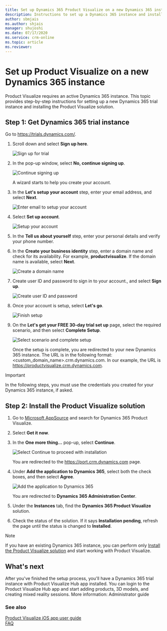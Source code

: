 ```yaml
---
title: Set up Dynamics 365 Product Visualize on a new Dynamics 365 instance
description: Instructions to set up a Dynamics 365 instance and install Product Visualize solution
author: sbmjais
ms.author: shjais
manager: shujoshi
ms.date: 07/17/2020
ms.service: crm-online
ms.topic: article
ms.reviewer:
---
```


# Set up Product Visualize on a new Dynamics 365 instance

Product Visualize requires an active Dynamics 365 instance. This topic provides step-by-step instructions for setting up a new Dynamics 365 trial instance and installing the Product Visualize solution.

## Step 1: Get Dynamics 365 trial instance

Go to <https://trials.dynamics.com/>.

1.  Scroll down and select **Sign up here**.

    ![Sign up for trial](media/trials-page.png "Sign up for trial")

2.  In the pop-up window, select **No, continue signing up**.

    ![Continue signing up](media/continue-step.png "Continue signing up")

    A wizard starts to help you create your account.

3.  In the **Let's setup your account** step, enter your email address, and select **Next**.

    ![Enter email to setup your account](media/wizard-step1.png "Enter email to setup your account")

4.  Select **Set up account**.

    ![Setup your account](media/wizard-step1_1.png "Setup your account")

5.  In the **Tell us about yourself** step, enter your personal details and verify your phone number.

6.  In the **Create your business identity** step, enter a domain name and check for its availability. For example, **productvisualize**. If the domain name is available, select **Next**.

    ![Create a domain name](media/wizard-step3.png "Create a domain name")

7.  Create user ID and password to sign in to your account., and select **Sign up**.

    ![Create user ID and password](media/wizard-step3_1.png "Create user ID and password")

8.  Once your account is setup, select **Let's go**.

    ![Finish setup](media/wizard-step4.png "Finish setup")

9.  On the **Let's get your FREE 30-day trial set up** page, select the required scenario, and then select **Complete Setup**.

    ![Select scenario and complete setup](media/trial-setup-page.png "Select scenario and complete setup")

    Once the setup is complete, you are redirected to your new Dynamics 365 instance. The URL is in the following format: &lt;custom\_domain\_name&gt;.crm.dynamics.com. In our example, the URL is <https://productvisualize.crm.dynamics.com>.

 > [!IMPORTANT]
 > In the following steps, you must use the credentials you created for your Dynamics 365 instance, if asked.


## Step 2: Install the Product Visualize solution

1.  Go to [Microsoft AppSource](https://appsource.microsoft.com) and search for Dynamics 365 Product Visualize.

2.  Select **Get it now**.

3.  In the **One more thing…** pop-up, select **Continue**.

    ![Select Continue to proceed with installation](media/continue-step-app.png "Select Continue to proceed with installation")

    You are redirected to the <https://port.crm.dynamics.com> page.

4.  Under **Add the application to Dynamics 365**, select both the check boxes, and then select **Agree**.

    ![Add the application to Dynamics 365](media/add-app-to-d365.png "Add the application to Dynamics 365")

    You are redirected to **Dynamics 365 Administration Center**.

5.  Under the **Instances** tab, find the **Dynamics 365 Product Visualize** solution.

6.  Check the status of the solution. If it says **Installation pending**, refresh the page until the status is changed to **Installed**.

> [!NOTE]
> If you have an existing Dynamics 365 instance, you can perform only [Install the Product Visualize solution](#step-2-install-the-product-visualize-solution) and start working with Product Visualize.

## What's next

After you've finished the setup process, you'll have a Dynamics 365 trial instance with Product Visualize Hub app installed. You can login to the Product Visualize Hub app and start adding products, 3D models, and creating mixed reality sessions. More information: Administrator guide

### See also

[Product Visualize iOS app user guide](user-guide.md)<br>
[FAQ](faq.md)
